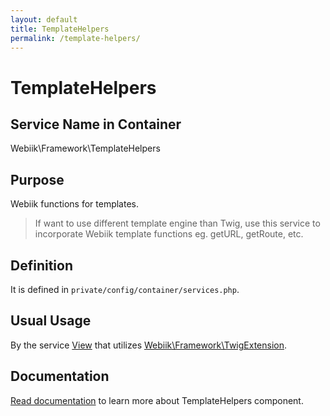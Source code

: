 ```yaml
---
layout: default
title: TemplateHelpers
permalink: /template-helpers/
---
```

# TemplateHelpers
## Service Name in Container
Webiik\Framework\TemplateHelpers

## Purpose
Webiik functions for templates.
> If want to use different template engine than Twig, use this service to incorporate Webiik template functions eg. getURL, getRoute, etc.

## Definition
It is defined in `private/config/container/services.php`. 

## Usual Usage
By the service [View](/view) that utilizes [Webiik\Framework\TwigExtension](https://github.com/webiik/twig-extension).

## Documentation
[Read documentation](https://github.com/webiik/template-helpers) to learn more about TemplateHelpers component.